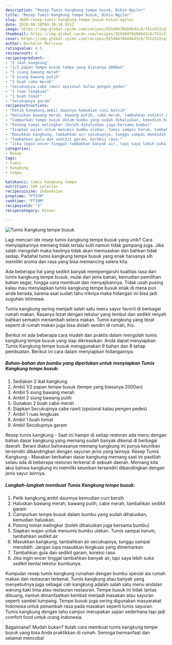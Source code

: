 ```yaml
---
description: "Resep Tumis Kangkung tempe busuk, Bikin Ngiler"
title: "Resep Tumis Kangkung tempe busuk, Bikin Ngiler"
slug: 3668-resep-tumis-kangkung-tempe-busuk-bikin-ngiler
date: 2020-08-10T09:39:10.951Z
image: https://img-global.cpcdn.com/recipes/925d8478b846d3c6/751x532cq70/tumis-kangkung-tempe-busuk-foto-resep-utama.jpg
thumbnail: https://img-global.cpcdn.com/recipes/925d8478b846d3c6/751x532cq70/tumis-kangkung-tempe-busuk-foto-resep-utama.jpg
cover: https://img-global.cpcdn.com/recipes/925d8478b846d3c6/751x532cq70/tumis-kangkung-tempe-busuk-foto-resep-utama.jpg
author: Nicholas Morrison
ratingvalue: 4.5
reviewcount: 4
recipeingredient:
- "2 ikat kangkung"
- "1/2 papan tempe busuk tempe yang biasanya 2000an"
- "5 siung bawang merah"
- "2 siung bawang putih"
- "2 buah cabe merah"
- "Secukupnya cabe rawit opsional kalau pengen pedes"
- "1 ruas lengkuas"
- "1 buah tomat"
- "Secukupnya garam"
recipeinstructions:
- "Petik kangkung,ambil daunnya kemudian cuci bersih"
- "Haluskan bawang merah, bawang putih, cabe merah, tambahkan sedikit garam"
- "Campurkan tempe busuk dalam bumbu yang sudah dihaluskan, kemudian haluskan."
- "Potong tomat melingkar (boleh dihaluskan juga bersama bumbu)"
- "Siapkan wajan untuk menumis bumbu ulekan. Tumis sampai harum, tambahkan sedikit air"
- "Masukkan kangkung, tambahkan air secukupnya, tunggu sampai mendidih. Jangan lupa masukkan lengkuas yang dimemarkan"
- "Tambahkan gula dan sedikit garam, koreksi rasa."
- "Jika ingin encer tinggal tambahkan banyak air, tapi saya lebih suka sedikit kental tekstur bumbunya."
categories:
- Resep
tags:
- tumis
- kangkung
- tempe

katakunci: tumis kangkung tempe 
nutrition: 186 calories
recipecuisine: Indonesian
preptime: "PT37M"
cooktime: "PT39M"
recipeyield: "3"
recipecategory: Dinner

---
```



![Tumis Kangkung tempe busuk](https://img-global.cpcdn.com/recipes/925d8478b846d3c6/751x532cq70/tumis-kangkung-tempe-busuk-foto-resep-utama.jpg)

Lagi mencari ide resep tumis kangkung tempe busuk yang unik? Cara menyiapkannya memang tidak terlalu sulit namun tidak gampang juga. Jika salah mengolah maka hasilnya tidak akan memuaskan dan bahkan tidak sedap. Padahal tumis kangkung tempe busuk yang enak harusnya sih memiliki aroma dan rasa yang bisa memancing selera kita.

Ada beberapa hal yang sedikit banyak mempengaruhi kualitas rasa dari tumis kangkung tempe busuk, mulai dari jenis bahan, kemudian pemilihan bahan segar, hingga cara membuat dan menyajikannya. Tidak usah pusing kalau mau menyiapkan tumis kangkung tempe busuk enak di mana pun anda berada, karena asal sudah tahu triknya maka hidangan ini bisa jadi suguhan istimewa.

Tumis kangkung sering menjadi salah satu menu sayur favorit di berbagai rumah makan. Rasanya lezat dengan tekstur yang lembut dan sedikit renyah bahkan semakin menambah selera makan. Tumis kangkung yang lezat seperti di rumah makan juga bisa diolah sendiri di rumah, lho.


Berikut ini ada beberapa cara mudah dan praktis dalam mengolah tumis kangkung tempe busuk yang siap dikreasikan. Anda dapat menyiapkan Tumis Kangkung tempe busuk menggunakan 9 bahan dan 8 tahap pembuatan. Berikut ini cara dalam menyiapkan hidangannya.

<!--inarticleads1-->

##### Bahan-bahan dan bumbu yang diperlukan untuk menyiapkan Tumis Kangkung tempe busuk:

1. Sediakan 2 ikat kangkung
1. Ambil 1/2 papan tempe busuk (tempe yang biasanya 2000an)
1. Ambil 5 siung bawang merah
1. Ambil 2 siung bawang putih
1. Gunakan 2 buah cabe merah
1. Siapkan Secukupnya cabe rawit (opsional kalau pengen pedes)
1. Ambil 1 ruas lengkuas
1. Ambil 1 buah tomat
1. Ambil Secukupnya garam


Resep tumis kangkung - Saat ini hampir di setiap restoran ada menu dengan bahan dasar kangkung yang memang sudah banyak dikenal di berbagai daerah. Berani diakui bahwasanya memang kangkung ini punya keunikan tersendiri dibandingkan dengan sayuran jenis yang lainnya. Resep Tumis Kangkung - Masakan berbahan dasar kangkung memang saat ini pastilah selalu ada di beberapa restoran terkenal di sebuah daerah. Memang kita akui bahwa kangkung ini memiliki keunikan tersendiri dibandingkan dengan jenis sayur lainnya. 

<!--inarticleads2-->

##### Langkah-langkah membuat Tumis Kangkung tempe busuk:

1. Petik kangkung,ambil daunnya kemudian cuci bersih
1. Haluskan bawang merah, bawang putih, cabe merah, tambahkan sedikit garam
1. Campurkan tempe busuk dalam bumbu yang sudah dihaluskan, kemudian haluskan.
1. Potong tomat melingkar (boleh dihaluskan juga bersama bumbu)
1. Siapkan wajan untuk menumis bumbu ulekan. Tumis sampai harum, tambahkan sedikit air
1. Masukkan kangkung, tambahkan air secukupnya, tunggu sampai mendidih. Jangan lupa masukkan lengkuas yang dimemarkan
1. Tambahkan gula dan sedikit garam, koreksi rasa.
1. Jika ingin encer tinggal tambahkan banyak air, tapi saya lebih suka sedikit kental tekstur bumbunya.


Kumpulan resep tumis kangkung rumahan dengan bumbu spesial ala rumah makan dan restauran terkenal. Tumis kangkung atau banyak yang menyebutnya juga sebagai cah kangkung adalah salah satu menu andalan warung kaki lima atau restauran restauran. Tempe busuk ini tidak lantas dibuang, namun dimanfaatkan kembali menjadi masakan atau sayuran seperti sambel tumpang. Tempe busuk juga sering digunakan masyarakat Indonesia untuk penambah rasa pada masakan seperti tumis sayuran. Tumis kangkung dengan tahu campur merupakan sajian sederhana tapi jadi comfort food untuk orang Indonesia. 

Bagaimana? Mudah bukan? Itulah cara membuat tumis kangkung tempe busuk yang bisa Anda praktikkan di rumah. Semoga bermanfaat dan selamat mencoba!
